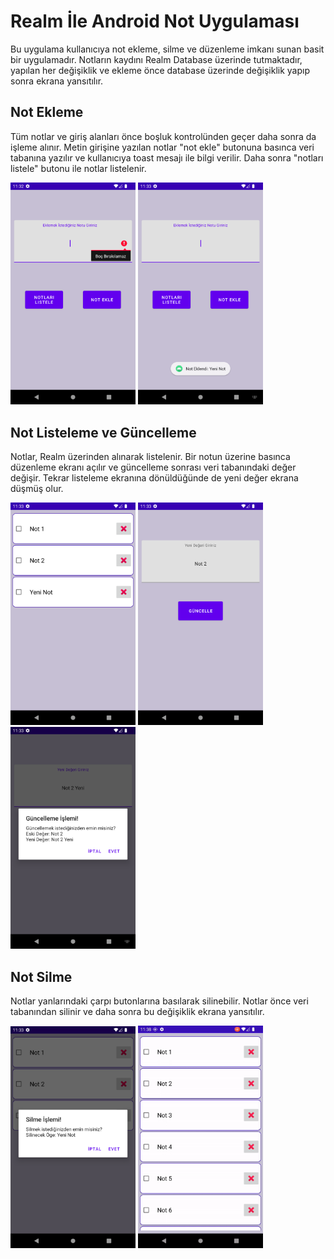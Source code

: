# Realm İle Android Not Uygulaması
Bu uygulama kullanıcıya not ekleme, silme ve düzenleme imkanı sunan basit bir uygulamadır. Notların kaydını Realm Database üzerinde tutmaktadır, yapılan her değişiklik ve ekleme önce database üzerinde değişiklik yapıp sonra ekrana yansıtılır.

## Not Ekleme
Tüm notlar ve giriş alanları önce boşluk kontrolünden geçer daha sonra da işleme alınır. Metin girişine yazılan notlar "not ekle" butonuna basınca veri tabanına yazılır ve kullanıcıya toast mesajı ile bilgi verilir. Daha sonra "notları listele" butonu ile notlar listelenir.

<a href="https://github.com/yemregul94/Android-Realm-NoteApp/blob/main/screenshots/1_note_add.png" target="_blank">
<img src="https://github.com/yemregul94/Android-Realm-NoteApp/blob/main/screenshots/1_note_add.png" width="200" style="max-width:100%;"></a>

<a href="https://github.com/yemregul94/Android-Realm-NoteApp/blob/main/screenshots/2_note_added.png" target="_blank">
<img src="https://github.com/yemregul94/Android-Realm-NoteApp/blob/main/screenshots/2_note_added.png" width="200" style="max-width:100%;"></a>

## Not Listeleme ve Güncelleme
Notlar, Realm üzerinden alınarak listelenir. Bir notun üzerine basınca düzenleme ekranı açılır ve güncelleme sonrası veri tabanındaki değer değişir. Tekrar listeleme ekranına dönüldüğünde de yeni değer ekrana düşmüş olur.

<a href="https://github.com/yemregul94/Android-Realm-NoteApp/blob/main/screenshots/3_note_list.png" target="_blank">
<img src="https://github.com/yemregul94/Android-Realm-NoteApp/blob/main/screenshots/3_note_list.png" width="200" style="max-width:100%;"></a>

<a href="https://github.com/yemregul94/Android-Realm-NoteApp/blob/main/screenshots/5_note_update.png" target="_blank">
<img src="https://github.com/yemregul94/Android-Realm-NoteApp/blob/main/screenshots/5_note_update.png" width="200" style="max-width:100%;"></a>

<a href="https://github.com/yemregul94/Android-Realm-NoteApp/blob/main/screenshots/6_note_update.png" target="_blank">
<img src="https://github.com/yemregul94/Android-Realm-NoteApp/blob/main/screenshots/6_note_update.png" width="200" style="max-width:100%;"></a>


## Not Silme
Notlar yanlarındaki çarpı butonlarına basılarak silinebilir. Notlar önce veri tabanından silinir ve daha sonra bu değişiklik ekrana yansıtılır.

<a href="https://github.com/yemregul94/Android-Realm-NoteApp/blob/main/screenshots/4_note_delete.pngg" target="_blank">
<img src="https://github.com/yemregul94/Android-Realm-NoteApp/blob/main/screenshots/4_note_delete.png" width="200" style="max-width:100%;"></a>

<a href="https://github.com/yemregul94/Android-Realm-NoteApp/blob/main/screenshots/delete_gif.gif" target="_blank">
<img src="https://github.com/yemregul94/Android-Realm-NoteApp/blob/main/screenshots/delete_gif.gif" width="200" style="max-width:100%;"></a>

